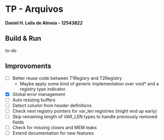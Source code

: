 # TP - Arquivos

**Daniel H. Lelis de Almeia - _12543822_**

## Build & Run

to-do

## Improvoments

- [ ] Better reuse code between T1Regisry and T2Registry
  - Maybe apply some kind of generic implementation over void\* and a registry type indicator.
- [x] Global error management
- [ ] Auto resizing buffers
- [ ] Detect column from header definitions
- [ ] Check next registry pointers for var_len registries (might end up early)
- [ ] Skip remaining length of VAR_LEN types to handle previously removed fields
- [ ] Check for missing closes and MEM leaks
- [ ] Extend documentation for new features